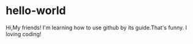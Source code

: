 # hello-world
Hi,My friends!
I'm learning how to use github by its guide.That's funny.
I loving coding!
